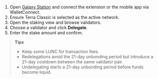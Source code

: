 1. Open [Galaxy Station](https://station.hexxagon.io) and connect the extension or the mobile app via WalletConnect.
2. Ensure Terra Classic is selected as the active network.
3. Open the staking view and browse validators.
4. Choose a validator and click **Delegate**.
5. Enter the stake amount and confirm.

> **Tips**
>
> - Keep some LUNC for transaction fees.
> - Redelegations avoid the 21-day unbonding period but introduce a 21-day cooldown between the same validator pair.
> - Undelegating starts a 21-day unbonding period before funds become liquid.
